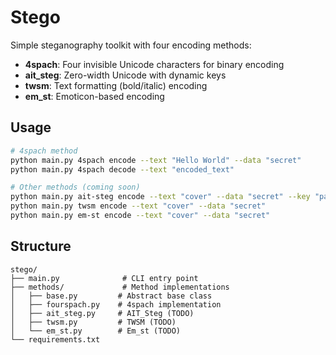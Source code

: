 # Stego

Simple steganography toolkit with four encoding methods:

- **4spach**: Four invisible Unicode characters for binary encoding
- **ait_steg**: Zero-width Unicode with dynamic keys  
- **twsm**: Text formatting (bold/italic) encoding
- **em_st**: Emoticon-based encoding

## Usage

```bash
# 4spach method
python main.py 4spach encode --text "Hello World" --data "secret"
python main.py 4spach decode --text "encoded_text"

# Other methods (coming soon)
python main.py ait-steg encode --text "cover" --data "secret" --key "password"
python main.py twsm encode --text "cover" --data "secret"
python main.py em-st encode --text "cover" --data "secret"
```

## Structure

```
stego/
├── main.py              # CLI entry point
├── methods/             # Method implementations
│   ├── base.py         # Abstract base class
│   ├── fourspach.py    # 4spach implementation
│   ├── ait_steg.py     # AIT_Steg (TODO)
│   ├── twsm.py         # TWSM (TODO)
│   └── em_st.py        # Em_st (TODO)
└── requirements.txt
```
